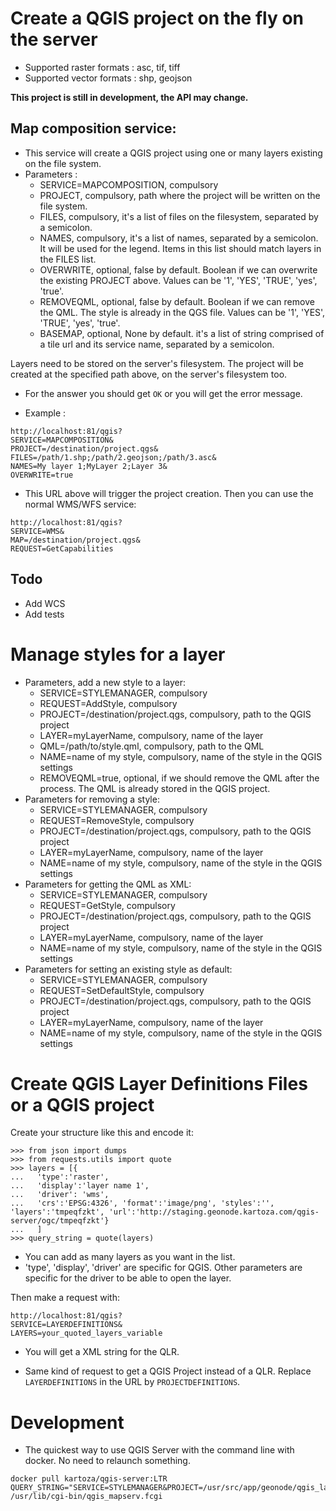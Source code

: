 # Create a QGIS project on the fly on the server

* Supported raster formats : asc, tif, tiff
* Supported vector formats : shp, geojson

**This project is still in development, the API may change.**

## Map composition service:
* This service will create a QGIS project using one or many layers existing on the file system.
* Parameters : 
  * SERVICE=MAPCOMPOSITION, compulsory
  * PROJECT, compulsory, path where the project will be written on the file system.
  * FILES, compulsory, it's a list of files on the filesystem, separated by a semicolon.
  * NAMES, compulsory, it's a list of names, separated by a semicolon. It will be used for the legend. Items in this list should match layers in the FILES list.
  * OVERWRITE, optional, false by default. Boolean if we can overwrite the existing PROJECT above. Values can be '1', 'YES', 'TRUE', 'yes', 'true'.
  * REMOVEQML, optional, false by default. Boolean if we can remove the QML. The style is already in the QGS file. Values can be '1', 'YES', 'TRUE', 'yes', 'true'.
  * BASEMAP, optional, None by default. it's a list of string comprised of a tile url and its service name, separated by a semicolon.


Layers need to be stored on the server's filesystem. The project will be created at the specified path above, on the server's filesystem too.

* For the answer you should get `OK` or you will get the error message.

* Example :
```
http://localhost:81/qgis?
SERVICE=MAPCOMPOSITION&
PROJECT=/destination/project.qgs&
FILES=/path/1.shp;/path/2.geojson;/path/3.asc&
NAMES=My layer 1;MyLayer 2;Layer 3&
OVERWRITE=true
```

* This URL above will trigger the project creation. Then you can use the normal WMS/WFS service:

```
http://localhost:81/qgis?
SERVICE=WMS&
MAP=/destination/project.qgs&
REQUEST=GetCapabilities
```

## Todo
* Add WCS
* Add tests

# Manage styles for a layer

* Parameters, add a new style to a layer:
  * SERVICE=STYLEMANAGER, compulsory
  * REQUEST=AddStyle, compulsory
  * PROJECT=/destination/project.qgs, compulsory, path to the QGIS project
  * LAYER=myLayerName, compulsory, name of the layer
  * QML=/path/to/style.qml, compulsory, path to the QML
  * NAME=name of my style, compulsory, name of the style in the QGIS settings
  * REMOVEQML=true, optional, if we should remove the QML after the process. The QML is already stored in the QGIS project.
* Parameters for removing a style:
  * SERVICE=STYLEMANAGER, compulsory
  * REQUEST=RemoveStyle, compulsory
  * PROJECT=/destination/project.qgs, compulsory, path to the QGIS project
  * LAYER=myLayerName, compulsory, name of the layer
  * NAME=name of my style, compulsory, name of the style in the QGIS settings
* Parameters for getting the QML as XML:
  * SERVICE=STYLEMANAGER, compulsory
  * REQUEST=GetStyle, compulsory
  * PROJECT=/destination/project.qgs, compulsory, path to the QGIS project
  * LAYER=myLayerName, compulsory, name of the layer
  * NAME=name of my style, compulsory, name of the style in the QGIS settings
* Parameters for setting an existing style as default:
  * SERVICE=STYLEMANAGER, compulsory
  * REQUEST=SetDefaultStyle, compulsory
  * PROJECT=/destination/project.qgs, compulsory, path to the QGIS project
  * LAYER=myLayerName, compulsory, name of the layer
  * NAME=name of my style, compulsory, name of the style in the QGIS settings

# Create QGIS Layer Definitions Files or a QGIS project

Create your structure like this and encode it:
```
>>> from json import dumps
>>> from requests.utils import quote
>>> layers = [{
...   'type':'raster',
...   'display':'layer name 1',
...   'driver': 'wms',
...   'crs':'EPSG:4326', 'format':'image/png', 'styles':'', 'layers':'tmpeqfzkt', 'url':'http://staging.geonode.kartoza.com/qgis-server/ogc/tmpeqfzkt'}
...   ]
>>> query_string = quote(layers)
```
* You can add as many layers as you want in the list.
* 'type', 'display', 'driver' are specific for QGIS. Other parameters are specific for the driver to be able to open the layer.

Then make a request with:
```
http://localhost:81/qgis?
SERVICE=LAYERDEFINITIONS&
LAYERS=your_quoted_layers_variable
```

* You will get a XML string for the QLR.

* Same kind of request to get a QGIS Project instead of a QLR. Replace `LAYERDEFINITIONS` in the URL by `PROJECTDEFINITIONS`.

# Development

* The quickest way to use QGIS Server with the command line with docker. No need to relaunch something.
```
docker pull kartoza/qgis-server:LTR
QUERY_STRING="SERVICE=STYLEMANAGER&PROJECT=/usr/src/app/geonode/qgis_layer/small_building.qgs&REQUEST=GetStyle&LAYER=build&NAME=toto" /usr/lib/cgi-bin/qgis_mapserv.fcgi
```